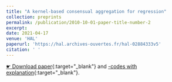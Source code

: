 ```yaml
---
title: "A kernel-based consensual aggregation for regression"
collection: preprints
permalink: /publication/2010-10-01-paper-title-number-2
excerpt: 
date: 2021-04-17
venue: 'HAL'
paperurl: 'https://hal.archives-ouvertes.fr/hal-02884333v5'
citation: ' '
---
```


[&#9755; Download paper](https://hal.archives-ouvertes.fr/hal-02884333v5){:target="_blank"} and [<i class="fab fa-r-project"></i>-codes with explanation](/files/KernelAggReg/KernelAggReg.html){:target="_blank"}.
